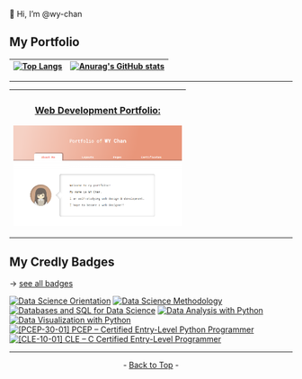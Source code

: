<p id="top">👋 Hi, I’m @wy-chan</p>

## My Portfolio 

|[![Top Langs](https://github-readme-stats.vercel.app/api/top-langs/?username=wy-chan&hide_border=true&title_color=05BB63)](https://github.com/anuraghazra/github-readme-stats)|[![Anurag's GitHub stats](https://github-readme-stats.vercel.app/api?username=wy-chan&border_radius=5px&hide_border=true&title_color=05BB63)](https://github.com/anuraghazra/github-readme-stats)|
|-----------------------------------------------------------------------------------------------------------------------------------------------------------|-------------------------------------------------------------------------------------------------------------------------------------------------------------------------------|
   
---

| <h3><a href="https://wy-chan.github.io/Portfolio/">Web Development Portfolio:</a></h3><kbd><a href="https://wy-chan.github.io/Portfolio/" target="_blank"><img src="portfolio_img.png" alt="screenshot" width="300"></a></kbd> |
| ------ |

---



## My Credly Badges
→ [see all badges](https://www.credly.com/users/wy-chan/badges)

<!--START_SECTION:badges-->
[![Data Science Orientation](https://images.credly.com/size/110x110/images/5fc2d535-e716-46c4-881a-f4822b8da0e5/Cognitive_Class_-_What_is_Data_Science.png)](http://www.credly.com/badges/388d4eb7-cb99-43ba-aa95-0323cc0dede5 "Data Science Orientation")
[![Data Science Methodology](https://images.credly.com/size/110x110/images/46defa53-a922-47bd-94ea-b43488f5cd8a/Data_Science_Methodology_Foundational.png)](http://www.credly.com/badges/f33042f6-c051-4267-bdd3-d18982cd6dae "Data Science Methodology")
[![Databases and SQL for Data Science](https://images.credly.com/size/110x110/images/594e0ab7-c864-4d9a-9987-3a903ec3f06a/Cognitive_Class_-_DB_and_SQL_for_Data_Sci.png)](http://www.credly.com/badges/670f20dc-4d26-445d-95ab-a0a756d7b9b6 "Databases and SQL for Data Science")
[![Data Analysis with Python](https://images.credly.com/size/110x110/images/fa39f4f0-174a-4886-b821-6a37d42b8b3a/Cognitive_Class_-_Data_Analysis_w_Python.png)](http://www.credly.com/badges/74d15ada-144e-436a-8aac-b4749ec3b8fd "Data Analysis with Python")
[![Data Visualization with Python](https://images.credly.com/size/110x110/images/76326afb-199d-4250-a74f-01bc86dda118/Cognitive_Class_-_Data_Visual_w_Python.png)](http://www.credly.com/badges/184ae24c-8bc2-46fd-a123-78bce964cd4a "Data Visualization with Python")
[![[PCEP-30-01] PCEP – Certified Entry-Level Python Programmer](https://images.credly.com/size/110x110/images/d8017c77-3cc0-4fdf-8e17-62e50632812e/bronze_1_small.png)](http://www.credly.com/badges/36f83975-ef56-4003-b9e3-b73fce521372 "[PCEP-30-01] PCEP – Certified Entry-Level Python Programmer")
[![[CLE-10-01] CLE – C Certified Entry-Level Programmer](https://images.credly.com/size/110x110/images/101483f0-ed9b-46c8-b018-f5290e60a6a1/cle.png)](http://www.credly.com/badges/d173d27b-73f8-44eb-a390-f15e27fc510b "[CLE-10-01] CLE – C Certified Entry-Level Programmer")
<!--END_SECTION:badges-->

---

<p align="center">- <a href="#top">Back to Top</a> -</p>

<!---
wy-chan/wy-chan is a ✨ special ✨ repository because its `README.md` (this file) appears on your GitHub profile.
You can click the Preview link to take a look at your changes.
--->


